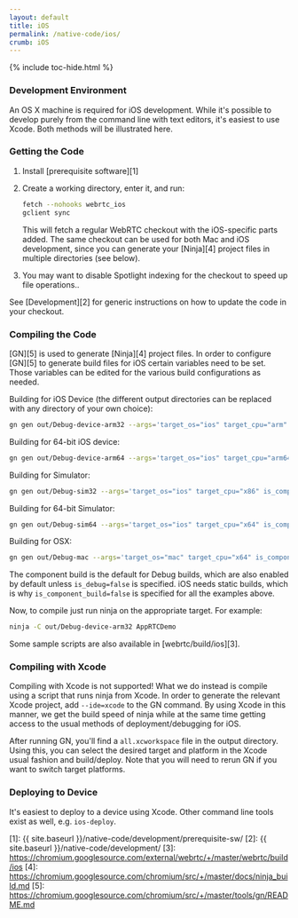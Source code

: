 ```yaml
---
layout: default
title: iOS
permalink: /native-code/ios/
crumb: iOS
---
```



{% include toc-hide.html %}


### Development Environment

An OS X machine is required for iOS development. While it's possible to
develop purely from the command line with text editors, it's easiest to use
Xcode. Both methods will be illustrated here.


### Getting the Code

  1. Install [prerequisite software][1]

  2. Create a working directory, enter it, and run:

     ~~~~~ bash
     fetch --nohooks webrtc_ios
     gclient sync
     ~~~~~

     This will fetch a regular WebRTC checkout with the iOS-specific parts
     added. The same checkout can be used for both Mac and iOS development,
     since you can generate your [Ninja][4] project files in multiple
     directories (see below).

  3. You may want to disable Spotlight indexing for the checkout to speed up
     file operations..

See [Development][2] for generic instructions on how
to update the code in your checkout.


### Compiling the Code

[GN][5] is used to generate [Ninja][4] project files. In order to configure
[GN][5] to generate build files for iOS certain variables need to be set.
Those variables can be edited for the various build configurations as needed.

Building for iOS Device (the different output directories can be replaced with any
directory of your own choice):

~~~~~ bash
gn gen out/Debug-device-arm32 --args='target_os="ios" target_cpu="arm" is_component_build=false'
~~~~~

Building for 64-bit iOS device:

~~~~~ bash
gn gen out/Debug-device-arm64 --args='target_os="ios" target_cpu="arm64" is_component_build=false'
~~~~~

Building for Simulator:

~~~~~ bash
gn gen out/Debug-sim32 --args='target_os="ios" target_cpu="x86" is_component_build=false'
~~~~~

Building for 64-bit Simulator:

~~~~~ bash
gn gen out/Debug-sim64 --args='target_os="ios" target_cpu="x64" is_component_build=false'
~~~~~

Building for OSX:

~~~~~ bash
gn gen out/Debug-mac --args='target_os="mac" target_cpu="x64" is_component_build=false'
~~~~~

The component build is the default for Debug builds, which are also enabled by
default unless `is_debug=false` is specified. iOS needs static builds, which is
why `is_component_build=false` is specified for all the examples above.


Now, to compile just run ninja on the appropriate target. For example:

~~~~~ bash
ninja -C out/Debug-device-arm32 AppRTCDemo
~~~~~

Some sample scripts are also available in [webrtc/build/ios][3].


### Compiling with Xcode

Compiling with Xcode is not supported! What we do instead is compile using a
script that runs ninja from Xcode. In order to generate the relevant Xcode
project, add `--ide=xcode` to the GN command. By using Xcode in this manner, we
get the build speed of ninja while at the same time getting access to the usual
methods of deployment/debugging for iOS.

After running GN, you'll find a `all.xcworkspace` file in the output directory.
Using this, you can select the desired target and platform in the Xcode usual
fashion and build/deploy. Note that you will need to rerun GN if you want to
switch target platforms.


### Deploying to Device

It's easiest to deploy to a device using Xcode. Other command line tools exist
as well, e.g. `ios-deploy`.


[1]: {{ site.baseurl }}/native-code/development/prerequisite-sw/
[2]: {{ site.baseurl }}/native-code/development/
[3]: https://chromium.googlesource.com/external/webrtc/+/master/webrtc/build/ios
[4]: https://chromium.googlesource.com/chromium/src/+/master/docs/ninja_build.md
[5]: https://chromium.googlesource.com/chromium/src/+/master/tools/gn/README.md
